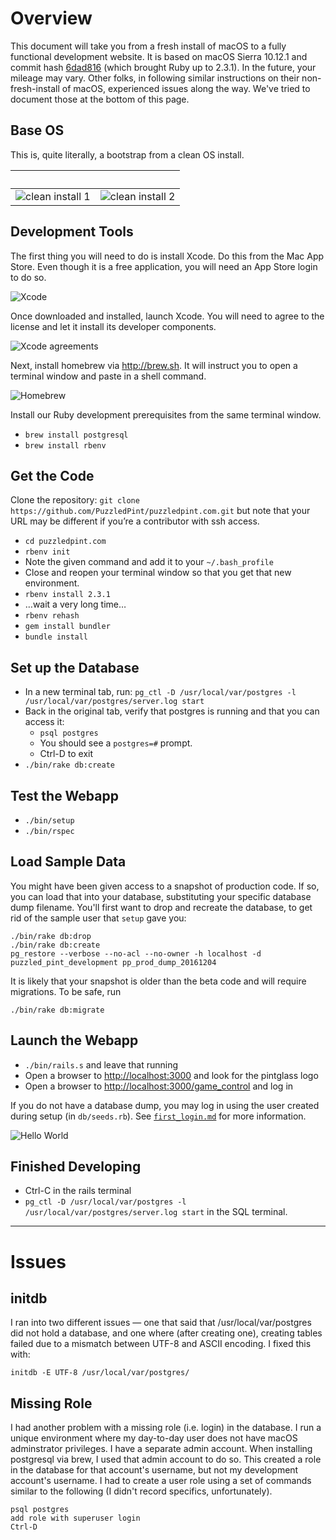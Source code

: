 # Overview

This document will take you from a fresh install of macOS to a fully functional development website. It is based on macOS Sierra 10.12.1 and commit hash [6dad816](https://github.com/PuzzledPint/puzzledpint.com/commit/6dad816b13ce0fcbc245b99a1eb4ad6c72318288) (which brought Ruby up to 2.3.1). In the future, your mileage may vary. Other folks, in following similar instructions on their non-fresh-install of macOS, experienced issues along the way. We've tried to document those at the bottom of this page.

## Base OS

This is, quite literally, a bootstrap from a clean OS install.

&nbsp;                          | &nbsp;
------------------------------- | -------------------------------
![clean install 1](macdev1.png) | ![clean install 2](macdev2.png)

## Development Tools

The first thing you will need to do is install Xcode. Do this from the Mac App Store. Even though it is a free application, you will need an App Store login to do so.

![Xcode](macdev3.png)

Once downloaded and installed, launch Xcode. You will need to agree to the license and let it install its developer components.

![Xcode agreements](macdev4.png)

Next, install homebrew via <http://brew.sh>. It will instruct you to open a terminal window and paste in a shell command.

![Homebrew](macdev5.png)

Install our Ruby development prerequisites from the same terminal window.

- `brew install postgresql`
- `brew install rbenv`

## Get the Code

Clone the repository: `git clone https://github.com/PuzzledPint/puzzledpint.com.git` but note that your URL may be different if you’re a contributor with ssh access.

- `cd puzzledpint.com`
- `rbenv init`
- Note the given command and add it to your `~/.bash_profile`
- Close and reopen your terminal window so that you get that new environment.
- `rbenv install 2.3.1`
- …wait a very long time…
- `rbenv rehash`
- `gem install bundler`
- `bundle install`

## Set up the Database

- In a new terminal tab, run: `pg_ctl -D /usr/local/var/postgres -l /usr/local/var/postgres/server.log start`
- Back in the original tab, verify that postgres is running and that you can access it:
    - `psql postgres`
    - You should see a `postgres=#` prompt.
    - Ctrl-D to exit
- `./bin/rake db:create`

## Test the Webapp

- `./bin/setup`
- `./bin/rspec`

## Load Sample Data

You might have been given access to a snapshot of production code. If so, you can load that into your database, substituting your specific database dump filename. You'll first want to drop and recreate the database, to get rid of the sample user that `setup` gave you:

```
./bin/rake db:drop
./bin/rake db:create
pg_restore --verbose --no-acl --no-owner -h localhost -d puzzled_pint_development pp_prod_dump_20161204
```

It is likely that your snapshot is older than the beta code and will require migrations. To be safe, run

```
./bin/rake db:migrate
```

## Launch the Webapp

- `./bin/rails.s` and leave that running
- Open a browser to <http://localhost:3000> and look for the pintglass logo
- Open a browser to <http://localhost:3000/game_control> and log in

If you do not have a database dump, you may log in using the user created during setup (in `db/seeds.rb`). See [`first_login.md`](first_login.md) for more information.

![Hello World](macdev8.png)

## Finished Developing

- Ctrl-C in the rails terminal
- `pg_ctl -D /usr/local/var/postgres -l /usr/local/var/postgres/server.log start` in the SQL terminal.


----------


# Issues

## initdb

I ran into two different issues — one that said that /usr/local/var/postgres did not hold a database, and one where (after creating one), creating tables failed due to a mismatch between UTF-8 and ASCII encoding. I fixed this with:

```
initdb -E UTF-8 /usr/local/var/postgres/
```

## Missing Role

I had another problem with a missing role (i.e. login) in the database. I run a unique environment where my day-to-day user does not have macOS adminstrator privileges. I have a separate admin account. When installing postgresql via brew, I used that admin account to do so. This created a role in the database for that account's username, but not my development account's username. I had to create a user role using a set of commands similar to the following (I didn't record specifics, unfortunately).

```
psql postgres
add role with superuser login
Ctrl-D
```


